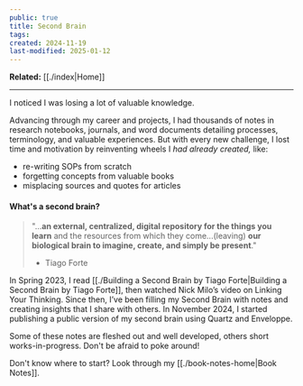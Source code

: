 ```yaml
---
public: true
title: Second Brain
tags: 
created: 2024-11-19
last-modified: 2025-01-12
---
```

**Related:** [[./index|Home]]

---
I noticed I was losing a lot of valuable knowledge.

Advancing through my career and projects, I had thousands of notes in research notebooks, journals, and word documents detailing processes, terminology, and valuable experiences. But with every new challenge, I lost time and motivation by reinventing wheels I _had already created,_ like:
* re-writing SOPs from scratch
* forgetting concepts from valuable books
* misplacing sources and quotes for articles

#### What's a second brain?
>"...**an external, centralized, digital repository for the things you learn** and the resources from which they come...(leaving) **our biological brain to imagine, create, and simply be present**."
> - Tiago Forte

In Spring 2023, I read [[./Building a Second Brain by Tiago Forte|Building a Second Brain by Tiago Forte]], then watched Nick Milo’s video on Linking Your Thinking. Since then, I’ve been filling my Second Brain with notes and creating insights that I share with others. In November 2024, I started publishing a public version of my second brain using Quartz and Enveloppe.

Some of these notes are fleshed out and well developed, others short works-in-progress. Don't be afraid to poke around!

Don't know where to start? Look through my [[./book-notes-home|Book Notes]].